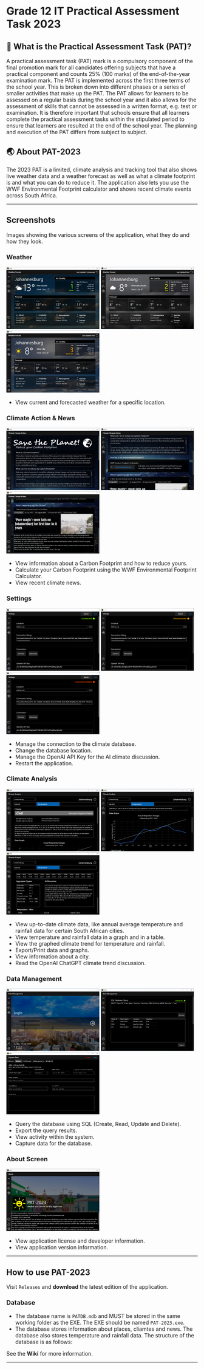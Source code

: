 # Grade 12 IT Practical Assessment Task 2023
## 📢 What is the Practical Assessment Task (PAT)? 
A practical assessment task (PAT) mark is a compulsory component of the final
promotion mark for all candidates offering subjects that have a practical component
and counts 25% (100 marks) of the end-of-the-year examination mark. The PAT is
implemented across the first three terms of the school year. This is broken down into
different phases or a series of smaller activities that make up the PAT. The PAT
allows for learners to be assessed on a regular basis during the school year and it
also allows for the assessment of skills that cannot be assessed in a written format,
e.g. test or examination. It is therefore important that schools ensure that all learners
complete the practical assessment tasks within the stipulated period to ensure that
learners are resulted at the end of the school year. The planning and execution of the
PAT differs from subject to subject.

## 🌏 About PAT-2023 
The 2023 PAT is a limited, climate analysis and tracking tool that also shows live weather data and a weather forecast as well as what a climate footprint is and what you can do to reduce it. The application also lets you use the WWF Environmental Footprint calculator and shows recent climate events across South Africa. 
***
## Screenshots 
Images showing the various screens of the application, what they do and how they look. 

### Weather
<img src="Weather.PNG" width="245" height="164"> <img src="Overcast Clouds.PNG" width="245" height="164"> <img src="Clear Sky.PNG" width="245" height="164">
- View current and forecasted weather for a specific location.

### Climate Action & News 
<img src="Save the Planet.PNG" width="245" height="164"> <img src="Carbon Footprint.PNG" width="245" height="164"> <img src="News.PNG" width="245" height="164">
- View information about a Carbon Footprint and how to reduce yours.
- Calculate your Carbon Footprint using the WWF Environmental Footprint Calculator.
- View recent climate news. 

### Settings 
<img src="Settings Connected.png" width="245" height="164"> <img src="Settings Disconnected.png" width="245" height="164"> <img src="Settings Connection Failed.png" width="245" height="164"> 
- Manage the connection to the climate database.
- Change the database location.
- Manage the OpenAI API Key for the AI climate discussion. 
- Restart the application.

### Climate Analysis
<img src="Climate.PNG" width="245" height="164"> <img src="Climate Graph.PNG" width="245" height="164"> <img src="Discussion.PNG" width="245" height="164">
- View up-to-date climate data, like annual average temperature and rainfall data for certain South African cities.
- View temperature and rainfall data in a graph and in a table.
- View the graphed climate trend for temperature and rainfall.
- Export/Print data and graphs.
- View information about a city.
- Read the OpenAI ChatGPT climate trend discussion.   

### Data Management 
<img src="Login.PNG" width="245" height="164"> <img src="SQL Query.PNG" width="245" height="164"> <img src="Capture Data.PNG" width="245" height="164"> 
- Query the database using SQL (Create, Read, Update and Delete).
- Export the query results.
- View activity within the system.
- Capture data for the database.

### About Screen
<img src="About Screen.PNG" width="245" height="164">

- View application license and developer information. 
- View application version information. 
***

## How to use PAT-2023 
Visit ```Releases``` and **download** the latest edition of the application. 

### Database 
- The database name is ```PATDB.mdb``` and MUST be stored in the same working folder as the EXE. The EXE should be named ```PAT-2023.exe```.
- The database stores information about places, cliamtes and news. The database also stores temperature and rainfall data.
The structure of the database is as follows:

See the **Wiki** for more information.
***

